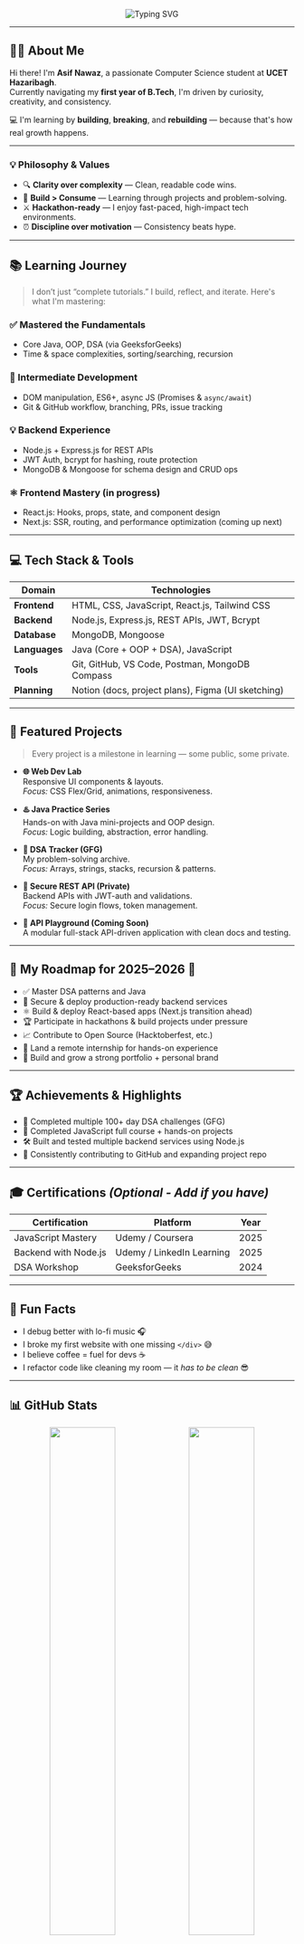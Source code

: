 <!-- 🚀 Animated Intro Banner -->
<p align="center">
  <img
    src="https://readme-typing-svg.herokuapp.com?font=JetBrains+Mono&weight=700&size=40&pause=1000&color=F79B72&center=true&vCenter=true&width=800&lines=Hi,+I’m+Asif+Nawaz+👋;CSE+Student+@+UCET+Hazaribagh;B.Tech+in+CSE,+1st+Year;Java+%26+DSA+Enthusiast+💻;Full-Stack+%26+App+Dev+Learner+🌐;Cloud+Computing+Explorer+☁️"
    alt="Typing SVG"
  />
</p>

---

## 👨‍💻 About Me

Hi there! I'm **Asif Nawaz**, a passionate Computer Science student at **UCET Hazaribagh**.  
Currently navigating my **first year of B.Tech**, I'm driven by curiosity, creativity, and consistency.  

💻 I'm learning by **building**, **breaking**, and **rebuilding** — because that's how real growth happens.

---

### 💡 Philosophy & Values

- 🔍 **Clarity over complexity** — Clean, readable code wins.
- 🚀 **Build > Consume** — Learning through projects and problem-solving.
- ⚔️ **Hackathon-ready** — I enjoy fast-paced, high-impact tech environments.
- ⏰ **Discipline over motivation** — Consistency beats hype.

---

## 📚 Learning Journey

> I don’t just “complete tutorials.” I build, reflect, and iterate. Here's what I'm mastering:

### ✅ Mastered the Fundamentals
- Core Java, OOP, DSA (via GeeksforGeeks)
- Time & space complexities, sorting/searching, recursion

### 🔧 Intermediate Development
- DOM manipulation, ES6+, async JS (Promises & `async/await`)
- Git & GitHub workflow, branching, PRs, issue tracking

### 💡 Backend Experience
- Node.js + Express.js for REST APIs  
- JWT Auth, bcrypt for hashing, route protection  
- MongoDB & Mongoose for schema design and CRUD ops

### ⚛️ Frontend Mastery (in progress)
- React.js: Hooks, props, state, and component design  
- Next.js: SSR, routing, and performance optimization (coming up next)

---

## 💻 Tech Stack & Tools

| Domain            | Technologies                                           |
|------------------|--------------------------------------------------------|
| **Frontend**      | HTML, CSS, JavaScript, React.js, Tailwind CSS         |
| **Backend**       | Node.js, Express.js, REST APIs, JWT, Bcrypt           |
| **Database**      | MongoDB, Mongoose                                     |
| **Languages**     | Java (Core + OOP + DSA), JavaScript                   |
| **Tools**         | Git, GitHub, VS Code, Postman, MongoDB Compass        |
| **Planning**      | Notion (docs, project plans), Figma (UI sketching)    |

---

## 🔨 Featured Projects

> Every project is a milestone in learning — some public, some private.

- **🌐 Web Dev Lab**  
  Responsive UI components & layouts.  
  *Focus:* CSS Flex/Grid, animations, responsiveness.

- **♨️ Java Practice Series**  
  Hands-on with Java mini-projects and OOP design.  
  *Focus:* Logic building, abstraction, error handling.

- **🧠 DSA Tracker (GFG)**  
  My problem-solving archive.  
  *Focus:* Arrays, strings, stacks, recursion & patterns.

- **🔐 Secure REST API (Private)**  
  Backend APIs with JWT-auth and validations.  
  *Focus:* Secure login flows, token management.

- **🧪 API Playground (Coming Soon)**  
  A modular full-stack API-driven application with clean docs and testing.

---

## 🧭 My Roadmap for 2025–2026 🚦

- ✅ Master DSA patterns and Java  
- 🔐 Secure & deploy production-ready backend services  
- ⚛️ Build & deploy React-based apps (Next.js transition ahead)  
- 🏆 Participate in hackathons & build projects under pressure  
- 📈 Contribute to Open Source (Hacktoberfest, etc.)  
- 💼 Land a remote internship for hands-on experience  
- 🧠 Build and grow a strong portfolio + personal brand

---

## 🏆 Achievements & Highlights

- 🎯 Completed multiple 100+ day DSA challenges (GFG)  
- 📘 Completed JavaScript full course + hands-on projects  
- 🛠️ Built and tested multiple backend services using Node.js  
- 🥇 Consistently contributing to GitHub and expanding project repo

---

## 🎓 Certifications *(Optional - Add if you have)*

| Certification | Platform | Year |
|---------------|----------|------|
| JavaScript Mastery | Udemy / Coursera | 2025 |
| Backend with Node.js | Udemy / LinkedIn Learning | 2025 |
| DSA Workshop | GeeksforGeeks | 2024 |

---

## 🎯 Fun Facts

- I debug better with lo-fi music 🎧  
- I broke my first website with one missing `</div>` 😅  
- I believe coffee = fuel for devs ☕  
- I refactor code like cleaning my room — it *has to be clean* 😎  

---

## 📊 GitHub Stats

<p align="center">
  <img src="https://github-readme-stats.vercel.app/api?username=nawaz-01&show_icons=true&theme=gruvbox&hide_border=true" width="48%" />
  <img src="https://github-readme-streak-stats.herokuapp.com?user=nawaz-01&theme=gruvbox&hide_border=true" width="48%" />
</p>
<p align="center">
  <img src="https://github-readme-stats.vercel.app/api/top-langs/?username=nawaz-01&layout=compact&theme=gruvbox&hide_border=true" width="48%" />
</p>
<p align="center">
  <img src="https://github-readme-activity-graph.vercel.app/graph?username=nawaz-01&theme=react-dark" width="100%"/>
</p>

---

## 🤝 Let's Connect

<p align="center">
  <a href="https://github.com/nawaz-01"><img src="https://img.shields.io/badge/GitHub-181717?style=for-the-badge&logo=github&logoColor=white" /></a>
  <a href="https://linkedin.com/in/asif-nawaz-4741b6329"><img src="https://img.shields.io/badge/LinkedIn-0A66C2?style=for-the-badge&logo=linkedin&logoColor=white" /></a>
</p>

---

## 💬 Final Thoughts

Thanks for stopping by!  
If you're passionate about tech, solving problems, and growing together — feel free to **connect, collaborate, or just say hi**. 🚀  
Let’s build the future, one line of code at a time.

---

